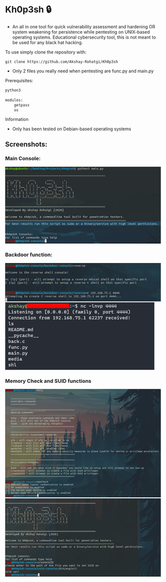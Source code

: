 # Kh0p3sh :lock: 
- An all in one tool for quick vulnerability assessment and hardening OR system weakening for persistence while pentesting on UNIX-based operating systems. Educational cybersecurity tool, this is not meant to be used for any black hat hacking. 


To use simply clone the repository with:
```shell
git clone https://github.com/Akshay-Rohatgi/Kh0p3sh
```
- Only 2 files you really need when pentesting are func.py and main.py

Prerequisites:
```
python3

modules:
    getpass
    os
```

Information
  - Only has been tested on Debian-based operating systems

## Screenshots:

### Main Console:
![main](media/main.png)

### Backdoor function:
![bd](media/cback.png)
![bd](media/cback1.png)

### Memory Check and SUID functions
![mem](media/memCheck.png)
![suid](media/suid.png)